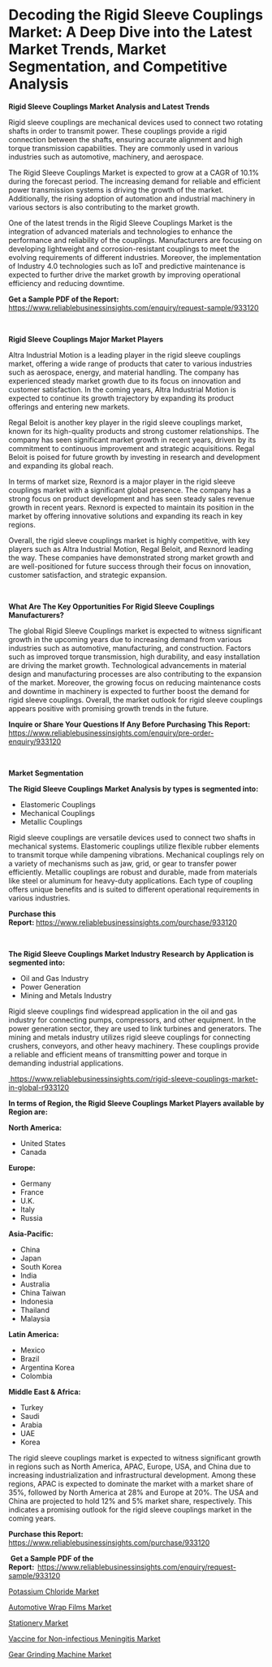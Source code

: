 <p><h1>Decoding the Rigid Sleeve Couplings Market: A Deep Dive into the Latest Market Trends, Market Segmentation, and Competitive Analysis</h1></p><p><strong>Rigid Sleeve Couplings Market Analysis and Latest Trends</strong></p>
<p><p>Rigid sleeve couplings are mechanical devices used to connect two rotating shafts in order to transmit power. These couplings provide a rigid connection between the shafts, ensuring accurate alignment and high torque transmission capabilities. They are commonly used in various industries such as automotive, machinery, and aerospace.</p><p>The Rigid Sleeve Couplings Market is expected to grow at a CAGR of 10.1% during the forecast period. The increasing demand for reliable and efficient power transmission systems is driving the growth of the market. Additionally, the rising adoption of automation and industrial machinery in various sectors is also contributing to the market growth.</p><p>One of the latest trends in the Rigid Sleeve Couplings Market is the integration of advanced materials and technologies to enhance the performance and reliability of the couplings. Manufacturers are focusing on developing lightweight and corrosion-resistant couplings to meet the evolving requirements of different industries. Moreover, the implementation of Industry 4.0 technologies such as IoT and predictive maintenance is expected to further drive the market growth by improving operational efficiency and reducing downtime.</p></p>
<p><strong>Get a Sample PDF of the Report:&nbsp;</strong> <a href="https://www.reliablebusinessinsights.com/enquiry/request-sample/933120">https://www.reliablebusinessinsights.com/enquiry/request-sample/933120</a></p>
<p>&nbsp;</p>
<p><strong>Rigid Sleeve Couplings Major Market Players</strong></p>
<p><p>Altra Industrial Motion is a leading player in the rigid sleeve couplings market, offering a wide range of products that cater to various industries such as aerospace, energy, and material handling. The company has experienced steady market growth due to its focus on innovation and customer satisfaction. In the coming years, Altra Industrial Motion is expected to continue its growth trajectory by expanding its product offerings and entering new markets.</p><p>Regal Beloit is another key player in the rigid sleeve couplings market, known for its high-quality products and strong customer relationships. The company has seen significant market growth in recent years, driven by its commitment to continuous improvement and strategic acquisitions. Regal Beloit is poised for future growth by investing in research and development and expanding its global reach.</p><p>In terms of market size, Rexnord is a major player in the rigid sleeve couplings market with a significant global presence. The company has a strong focus on product development and has seen steady sales revenue growth in recent years. Rexnord is expected to maintain its position in the market by offering innovative solutions and expanding its reach in key regions.</p><p>Overall, the rigid sleeve couplings market is highly competitive, with key players such as Altra Industrial Motion, Regal Beloit, and Rexnord leading the way. These companies have demonstrated strong market growth and are well-positioned for future success through their focus on innovation, customer satisfaction, and strategic expansion.</p></p>
<p>&nbsp;</p>
<p><strong>What Are The Key Opportunities For Rigid Sleeve Couplings Manufacturers?</strong></p>
<p><p>The global Rigid Sleeve Couplings market is expected to witness significant growth in the upcoming years due to increasing demand from various industries such as automotive, manufacturing, and construction. Factors such as improved torque transmission, high durability, and easy installation are driving the market growth. Technological advancements in material design and manufacturing processes are also contributing to the expansion of the market. Moreover, the growing focus on reducing maintenance costs and downtime in machinery is expected to further boost the demand for rigid sleeve couplings. Overall, the market outlook for rigid sleeve couplings appears positive with promising growth trends in the future.</p></p>
<p><strong>Inquire or Share Your Questions If Any Before Purchasing This Report:</strong> <a href="https://www.reliablebusinessinsights.com/enquiry/pre-order-enquiry/933120">https://www.reliablebusinessinsights.com/enquiry/pre-order-enquiry/933120</a></p>
<p>&nbsp;</p>
<p><strong>Market Segmentation</strong></p>
<p><strong>The Rigid Sleeve Couplings Market Analysis by types is segmented into:</strong></p>
<p><ul><li>Elastomeric Couplings</li><li>Mechanical Couplings</li><li>Metallic Couplings</li></ul></p>
<p><p>Rigid sleeve couplings are versatile devices used to connect two shafts in mechanical systems. Elastomeric couplings utilize flexible rubber elements to transmit torque while dampening vibrations. Mechanical couplings rely on a variety of mechanisms such as jaw, grid, or gear to transfer power efficiently. Metallic couplings are robust and durable, made from materials like steel or aluminum for heavy-duty applications. Each type of coupling offers unique benefits and is suited to different operational requirements in various industries.</p></p>
<p><strong>Purchase this Report:&nbsp;</strong><a href="https://www.reliablebusinessinsights.com/purchase/933120">https://www.reliablebusinessinsights.com/purchase/933120</a></p>
<p>&nbsp;</p>
<p><strong>The Rigid Sleeve Couplings Market Industry Research by Application is segmented into:</strong></p>
<p><ul><li>Oil and Gas Industry</li><li>Power Generation</li><li>Mining and Metals Industry</li></ul></p>
<p><p>Rigid sleeve couplings find widespread application in the oil and gas industry for connecting pumps, compressors, and other equipment. In the power generation sector, they are used to link turbines and generators. The mining and metals industry utilizes rigid sleeve couplings for connecting crushers, conveyors, and other heavy machinery. These couplings provide a reliable and efficient means of transmitting power and torque in demanding industrial applications.</p></p>
<p><a href="https://www.reliablebusinessinsights.com/rigid-sleeve-couplings-market-in-global-r933120">&nbsp;https://www.reliablebusinessinsights.com/rigid-sleeve-couplings-market-in-global-r933120</a></p>
<p><strong>In terms of Region, the Rigid Sleeve Couplings Market Players available by Region are:</strong></p>
<p>
    <p> <strong> North America: </strong>
        <ul>
            <li>United States</li>
            <li>Canada</li>
        </ul>
        </p> 
    <p> <strong> Europe: </strong>
        <ul>
            <li>Germany</li>
            <li>France</li>
            <li>U.K.</li>
            <li>Italy</li>
            <li>Russia</li>
        </ul>
        </p> 
    <p> <strong> Asia-Pacific: </strong>
        <ul>
            <li>China</li>
            <li>Japan</li>
            <li>South Korea</li>
            <li>India</li>
            <li>Australia</li>
            <li>China Taiwan</li>
            <li>Indonesia</li>
            <li>Thailand</li>
            <li>Malaysia</li>
        </ul>
        </p> 
    <p> <strong> Latin America: </strong>
        <ul>
            <li>Mexico</li>
            <li>Brazil</li>
            <li>Argentina Korea</li>
            <li>Colombia</li>
        </ul>
        </p> 
    <p> <strong> Middle East & Africa: </strong>
        <ul>
            <li>Turkey</li>
            <li>Saudi</li>
            <li>Arabia</li>
            <li>UAE</li>
            <li>Korea</li>
        </ul>
    </p>
    </p>
<p><p>The rigid sleeve couplings market is expected to witness significant growth in regions such as North America, APAC, Europe, USA, and China due to increasing industrialization and infrastructural development. Among these regions, APAC is expected to dominate the market with a market share of 35%, followed by North America at 28% and Europe at 20%. The USA and China are projected to hold 12% and 5% market share, respectively. This indicates a promising outlook for the rigid sleeve couplings market in the coming years.</p></p>
<p><strong>Purchase this Report: </strong><a href="https://www.reliablebusinessinsights.com/purchase/933120">https://www.reliablebusinessinsights.com/purchase/933120</a></p>
<p>&nbsp;<strong>Get a Sample PDF of the Report:&nbsp;&nbsp;</strong><a href="https://www.reliablebusinessinsights.com/enquiry/request-sample/933120">https://www.reliablebusinessinsights.com/enquiry/request-sample/933120</a></p>
<p><strong></strong></p>
<p><p><a href="https://medium.com/@mariedawsonv3/navigating-the-global-potassium-chloride-market-landscape-trends-forecasts-and-impact-analysis-071e9a66075b">Potassium Chloride Market</a></p><p><a href="https://medium.com/@mariedawsonv3/exploring-automotive-wrap-films-market-dynamics-global-trends-and-future-growth-prospects-2024-c356393939da">Automotive Wrap Films Market</a></p><p><a href="https://medium.com/@mariedawsonv3/stationery-market-size-is-growing-at-cagr-of-6-2-ad04acb83900">Stationery Market</a></p><p><a href="https://issuu.com/reportprime-2/docs/vaccine-for-non-infectious-meningit_bd99a346766b9d">Vaccine for Non-infectious Meningitis Market</a></p><p><a href="https://medium.com/@mariedawsonv3/global-gear-grinding-machine-industry-analysis-share-growth-trends-and-forecast-2024-to-2031-35f5c883288c">Gear Grinding Machine Market</a></p></p>